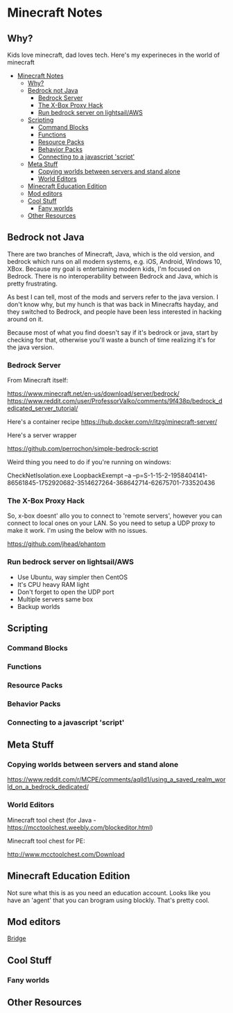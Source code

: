 # Minecraft Notes

## Why?

Kids love minecraft, dad loves tech. Here's my experineces in the world of minecraft

<!-- prettier-ignore-start -->
<!-- vim-markdown-toc GFM -->

- [Minecraft Notes](#minecraft-notes)
  - [Why?](#why)
  - [Bedrock not Java](#bedrock-not-java)
    - [Bedrock Server](#bedrock-server)
    - [The X-Box Proxy Hack](#the-x-box-proxy-hack)
    - [Run bedrock server on lightsail/AWS](#run-bedrock-server-on-lightsailaws)
  - [Scripting](#scripting)
    - [Command Blocks](#command-blocks)
    - [Functions](#functions)
    - [Resource Packs](#resource-packs)
    - [Behavior Packs](#behavior-packs)
    - [Connecting to a javascript 'script'](#connecting-to-a-javascript-script)
  - [Meta Stuff](#meta-stuff)
    - [Copying worlds between servers and stand alone](#copying-worlds-between-servers-and-stand-alone)
    - [World Editors](#world-editors)
  - [Minecraft Education Edition](#minecraft-education-edition)
  - [Mod editors](#mod-editors)
  - [Cool Stuff](#cool-stuff)
    - [Fany worlds](#fany-worlds)
  - [Other Resources](#other-resources)

<!-- vim-markdown-toc -->
<!-- prettier-ignore-end -->

## Bedrock not Java

There are two branches of Minecraft, Java, which is the old version, and bedrock which runs on all modern systems, e.g. iOS, Android, Windows 10, XBox. Because my goal is entertaining modern kids, I'm focused on Bedrock. There is no interoperability between Bedrock and Java, which is pretty frustrating.

As best I can tell, most of the mods and servers refer to the java version. I don't know why, but my hunch is that was back in Minecrafts hayday, and they switched to Bedrock, and people have been less interested in hacking around on it.

Because most of what you find doesn't say if it's bedrock or java, start by checking for that, otherwise you'll waste a bunch of time realizing it's for the java version.

### Bedrock Server

From Minecraft itself:

https://www.minecraft.net/en-us/download/server/bedrock/
https://www.reddit.com/user/ProfessorValko/comments/9f438p/bedrock_dedicated_server_tutorial/

Here's a container recipe
https://hub.docker.com/r/itzg/minecraft-server/

Here's a server wrapper

https://github.com/perrochon/simple-bedrock-script

Weird thing you need to do if you're running on windows:

CheckNetIsolation.exe LoopbackExempt –a –p=S-1-15-2-1958404141-86561845-1752920682-3514627264-368642714-62675701-733520436

### The X-Box Proxy Hack

So, x-box doesnt' allo you to connect to 'remote servers', however you can connect to local ones on your LAN. So you need to setup a UDP proxy to make it work. I'm using the below with no issues.

https://github.com/jhead/phantom

### Run bedrock server on lightsail/AWS

- Use Ubuntu, way simpler then CentOS
- It's CPU heavy RAM light
- Don't forget to open the UDP port
- Multiple servers same box
- Backup worlds

## Scripting

### Command Blocks

### Functions

### Resource Packs

### Behavior Packs

### Connecting to a javascript 'script'

## Meta Stuff

### Copying worlds between servers and stand alone

https://www.reddit.com/r/MCPE/comments/aqlld1/using_a_saved_realm_world_on_a_bedrock_dedicated/

### World Editors

Minecraft tool chest (for Java - https://mcctoolchest.weebly.com/blockeditor.html)

Minecraft tool chest for PE:

http://www.mcctoolchest.com/Download

## Minecraft Education Edition

Not sure what this is as you need an education account. Looks like you have an 'agent' that you can brogram using blockly. That's pretty cool.

## Mod editors

[Bridge](https://github.com/bridge-core/bridge)

## Cool Stuff

### Fany worlds

## Other Resources
